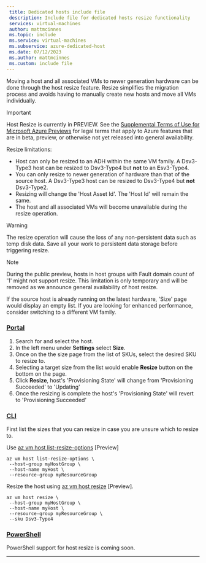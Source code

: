 ```yaml
---
 title: Dedicated hosts include file
 description: Include file for dedicated hosts resize functionality
 services: virtual-machines
 author: mattmcinnes
 ms.topic: include
 ms.service: virtual-machines
 ms.subservice: azure-dedicated-host
 ms.date: 07/12/2023
 ms.author: mattmcinnes
 ms.custom: include file
---
```


Moving a host and all associated VMs to newer generation hardware can be done through the host resize feature. Resize simplifies the migration process and avoids having to manually create new hosts and move all VMs individually.

> [!IMPORTANT]
> Host Resize is currently in PREVIEW.
> See the [Supplemental Terms of Use for Microsoft Azure Previews](https://azure.microsoft.com/support/legal/preview-supplemental-terms/) for legal terms that apply to Azure features that are in beta, preview, or otherwise not yet released into general availability.

Resize limitations:
- Host can only be resized to an ADH within the same VM family. A Dsv3-Type3 host can be resized to Dsv3-Type4 but **not** to an **E**sv3-Type4.
- You can only resize to newer generation of hardware than that of the source host. A Dsv3-Type3 host can be resized to Dsv3-Type4 but **not** Dsv3-Type2.
- Resizing will change the 'Host Asset Id'. The 'Host Id' will remain the same.
- The host and all associated VMs will become unavailable during the resize operation.

> [!Warning]
> The resize operation will cause the loss of any non-persistent data such as temp disk data. Save all your work to persistent data storage before triggering resize.

> [!Note]
> During the public preview, hosts in host groups with Fault domain count of '1' might not support resize. This limitation is only temporary and will be removed as we announce general availability of host resize.
> 
> If the source host is already running on the latest hardware, 'Size' page would display an empty list. If you are looking for enhanced performance, consider switching to a different VM family.


### [Portal](#tab/portal)

1. Search for and select the host.
1. In the left menu under **Settings** select **Size**.
1. Once on the the size page from the list of SKUs, select the desired SKU to resize to.
1. Selecting a target size from the list would enable **Resize** button on the bottom on the page.
1. Click **Resize**, host's 'Provisioning State' will change from 'Provisioning Succeeded' to 'Updating'
1. Once the resizing is complete the host's 'Provisioning State' will revert to 'Provisioning Succeeded'


### [CLI](#tab/cli)

First list the sizes that you can resize in case you are unsure which to resize to.

Use [az vm host list-resize-options](/cli/azure/vm#az-vm-host-list-resize-options) [Preview]

```azurecli-interactive
az vm host list-resize-options \
 --host-group myHostGroup \
 --host-name myHost \
 --resource-group myResourceGroup
```

Resize the host using [az vm host resize](/cli/azure/vm#az-vm-host-resize) [Preview].

```azurecli-interactive
az vm host resize \
 --host-group myHostGroup \
 --host-name myHost \
 --resource-group myResourceGroup \
 --sku Dsv3-Type4
```

### [PowerShell](#tab/powershell)

PowerShell support for host resize is coming soon.

---